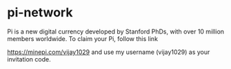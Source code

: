 # pi-network 

Pi is a new digital currency developed by Stanford PhDs, with over 10 million members worldwide. 
To claim your Pi, follow this link 

https://minepi.com/vijay1029 and use my username (vijay1029) as your invitation code.
